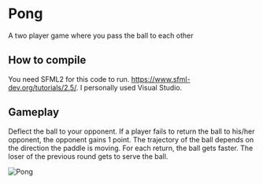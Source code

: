 # Pong
A two player game where you pass the ball to each other

## How to compile
You need SFML2 for this code to run. https://www.sfml-dev.org/tutorials/2.5/. I personally used Visual Studio.

## Gameplay
Deflect the ball to your opponent. If a player fails to return the ball to his/her opponent, the opponent gains 1 point.
The trajectory of the ball depends on the direction the paddle is moving. For each return, the ball gets faster. The loser of the previous round gets to serve the ball.

![Pong](https://user-images.githubusercontent.com/24553345/114799039-9b630d00-9d4b-11eb-891c-4a30d27cc9fd.gif)
